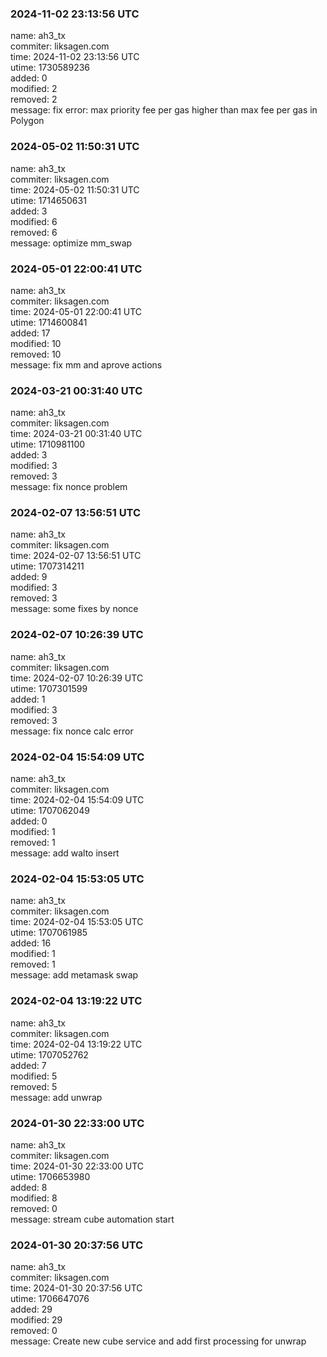 ### 2024-11-02 23:13:56 UTC
name: ah3_tx  
commiter: liksagen.com  
time: 2024-11-02 23:13:56 UTC  
utime: 1730589236  
added: 0  
modified: 2  
removed: 2  
message: fix error: max priority fee per gas higher than max fee per gas in Polygon

### 2024-05-02 11:50:31 UTC
name: ah3_tx  
commiter: liksagen.com  
time: 2024-05-02 11:50:31 UTC  
utime: 1714650631  
added: 3  
modified: 6  
removed: 6  
message: optimize mm_swap

### 2024-05-01 22:00:41 UTC
name: ah3_tx  
commiter: liksagen.com  
time: 2024-05-01 22:00:41 UTC  
utime: 1714600841  
added: 17  
modified: 10  
removed: 10  
message: fix mm and aprove actions

### 2024-03-21 00:31:40 UTC
name: ah3_tx  
commiter: liksagen.com  
time: 2024-03-21 00:31:40 UTC  
utime: 1710981100  
added: 3  
modified: 3  
removed: 3  
message: fix nonce problem

### 2024-02-07 13:56:51 UTC
name: ah3_tx  
commiter: liksagen.com  
time: 2024-02-07 13:56:51 UTC  
utime: 1707314211  
added: 9  
modified: 3  
removed: 3  
message: some fixes by nonce

### 2024-02-07 10:26:39 UTC
name: ah3_tx  
commiter: liksagen.com  
time: 2024-02-07 10:26:39 UTC  
utime: 1707301599  
added: 1  
modified: 3  
removed: 3  
message: fix nonce calc error

### 2024-02-04 15:54:09 UTC
name: ah3_tx  
commiter: liksagen.com  
time: 2024-02-04 15:54:09 UTC  
utime: 1707062049  
added: 0  
modified: 1  
removed: 1  
message: add walto insert

### 2024-02-04 15:53:05 UTC
name: ah3_tx  
commiter: liksagen.com  
time: 2024-02-04 15:53:05 UTC  
utime: 1707061985  
added: 16  
modified: 1  
removed: 1  
message: add metamask swap

### 2024-02-04 13:19:22 UTC
name: ah3_tx  
commiter: liksagen.com  
time: 2024-02-04 13:19:22 UTC  
utime: 1707052762  
added: 7  
modified: 5  
removed: 5  
message: add unwrap

### 2024-01-30 22:33:00 UTC
name: ah3_tx  
commiter: liksagen.com  
time: 2024-01-30 22:33:00 UTC  
utime: 1706653980  
added: 8  
modified: 8  
removed: 0  
message: stream cube automation start

### 2024-01-30 20:37:56 UTC
name: ah3_tx  
commiter: liksagen.com  
time: 2024-01-30 20:37:56 UTC  
utime: 1706647076  
added: 29  
modified: 29  
removed: 0  
message: Create new cube service and add first processing for unwrap


